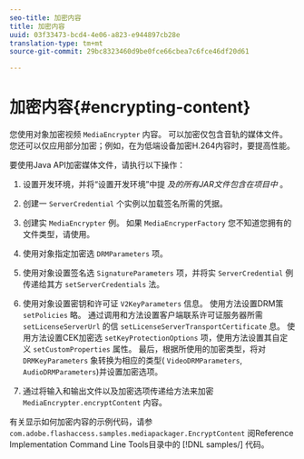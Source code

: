 ```yaml
---
seo-title: 加密内容
title: 加密内容
uuid: 03f33473-bcd4-4e06-a823-e944897cb28e
translation-type: tm+mt
source-git-commit: 29bc8323460d9be0fce66cbea7c6fce46df20d61

---
```



# 加密内容{#encrypting-content}

您使用对象加密视频 `MediaEncrypter` 内容。 可以加密仅包含音轨的媒体文件。 您还可以仅应用部分加密；例如，在为低端设备加密H.264内容时，要提高性能。

要使用Java API加密媒体文件，请执行以下操作：

1. 设置开发环境，并将“设置开发环境”中提 *及的所有JAR文件包含在项目中* 。
1. 创建一 `ServerCredential` 个实例以加载签名所需的凭据。
1. 创建实 `MediaEncrypter` 例。 如果 `MediaEncryperFactory` 您不知道您拥有的文件类型，请使用。

1. 使用对象指定加密选 `DRMParameters` 项。
1. 使用对象设置签名选 `SignatureParameters` 项，并将实 `ServerCredential` 例传递给其方 `setServerCredentials` 法。

1. 使用对象设置密钥和许可证 `V2KeyParameters` 信息。 使用方法设置DRM策 `setPolicies` 略。 通过调用和方法设置客户端联系许可证服务器所需 `setLicenseServerUrl` 的信 `setLicenseServerTransportCertificate` 息。 使用方法设置CEK加密选 `setKeyProtectionOptions` 项，使用方法设置其自定义 `setCustomProperties` 属性。 最后，根据所使用的加密类型，将对 `DRMKeyParameters` 象转换为相应的类型( `VideoDRMParameters`, `AudioDRMParameters`)并设置加密选项。

1. 通过将输入和输出文件以及加密选项传递给方法来加密 `MediaEncrypter.encryptContent` 内容。

有关显示如何加密内容的示例代码，请参 `com.adobe.flashaccess.samples.mediapackager.EncryptContent` 阅Reference Implementation Command Line Tools目录中的 [!DNL samples/] 代码。
